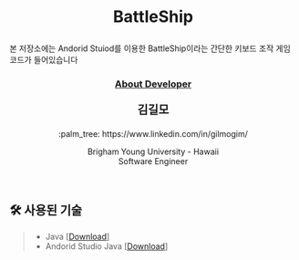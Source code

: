 
# <p align="center"> BattleShip</p>

<p>
본 저장소에는 Andorid Stuiod를 이용한 BattleShip이라는 간단한 키보드 조작 게임 코드가 들어있습니다
<br/>


### <p align="center" style="text-decoration:underline">About Developer</p>

**<p align="center" style="font-size:15pt">김길모</p>**
<p align="center">:palm_tree: https://www.linkedin.com/in/gilmogim/ </p>
<p align="center">
Brigham Young University - Hawaii<br/>
Software Engineer<br/>
</p>
<br/>

## :hammer_and_wrench: 사용된 기술
> + Java [[Download](https://www.java.com/en/download/manual.jsp)]
> + Andorid Studio Java [[Download](https://developer.android.com/studio)]

<br/>
